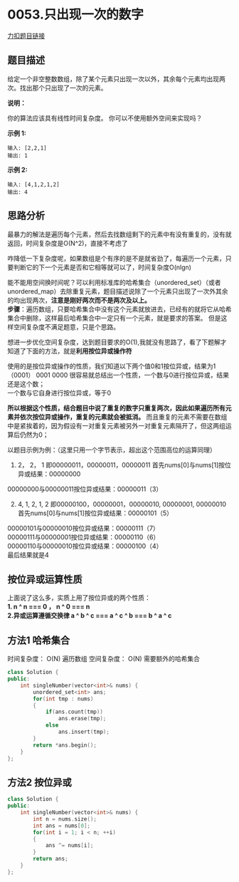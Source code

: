 <p id="只出现一次的数字"></p>

# 0053.只出现一次的数字

[力扣题目链接](https://leetcode-cn.com/problems/single-number/)   


## 题目描述  

给定一个非空整数数组，除了某个元素只出现一次以外，其余每个元素均出现两次。找出那个只出现了一次的元素。  

**说明：**  

你的算法应该具有线性时间复杂度。 你可以不使用额外空间来实现吗？  

**示例 1:**  

    输入: [2,2,1]  
    输出: 1  
**示例 2:**  

    输入: [4,1,2,1,2]  
    输出: 4  


## 思路分析      

最暴力的解法是遍历每个元素，然后去找数组剩下的元素中有没有重复的，没有就返回，时间复杂度是O(N^2)，直接不考虑了  

咋降低一下复杂度呢，如果数组是个有序的是不是就省劲了，每遍历一个元素，只要判断它的下一个元素是否和它相等就可以了，时间复杂度O(nlgn)  

能不能用空间换时间呢？可以利用标准库的哈希集合（unordered_set）（或者unordered_map）去除重复元素，题目描述说除了一个元素只出现了一次外其余的均出现两次，**注意是刚好两次而不是两次及以上。**  
**步骤**：遍历数组，只要哈希集合中没有这个元素就放进去，已经有的就将它从哈希集合中删除，这样最后哈希集合中一定只有一个元素，就是要求的答案。 但是这样空间复杂度不满足题意，只是个思路。  

想进一步优化空间复杂度，达到题目要求的O(1),我就没有思路了，看了下题解才知道了下面的方法，就是**利用按位异或操作符** 

使用的是按位异或操作的性质，我们知道以下两个值0和1按位异或，结果为1（0001）
    0001
    0000
很容易就总结出一个性质，一个数与0进行按位异或，结果还是这个数；  
一个数与它自身进行按位异或，等于0  

**所以根据这个性质，结合题目中说了重复的数字只重复两次，因此如果遍历所有元素并依次按位异或操作，重复的元素就会被抵消。**  而且重复的元素不需要在数组中是紧挨着的，因为假设有一对重复元素被另外一对重复元素隔开了，但这两组运算后仍然为0；  

以题目示例为例：（这里只用一个字节表示，超出这个范围高位的运算同理）  
1. 2， 2， 1 即00000011，00000011，00000011
首先nums[0]与nums[1]按位异或结果：00000000

00000000与00000011按位异或结果：00000011（3）  

2. 4, 1, 2, 1, 2 即00000100，00000001，00000010, 00000001, 00000010
首先nums[0]与nums[1]按位异或结果：00000101（5）  

00000101与00000010按位异或结果：00000111（7）  
00000111与00000001按位异或结果：00000110（6）  
00000110与00000010按位异或结果：00000100（4）  
最后结果就是4  

## 按位异或运算性质  
上面说了这么多，实质上用了按位异或的两个性质：  
**1. n ^ n === 0 ， n ^ 0 === n**   
**2.异或运算遵循交换律 a ^ b ^ c === a ^ c ^ b === b ^ a ^ c**  


## 方法1 哈希集合

时间复杂度： O(N)   遍历数组
空间复杂度： O(N)   需要额外的哈希集合

```cpp
class Solution {
public:
    int singleNumber(vector<int>& nums) {
        unordered_set<int> ans;
        for(int tmp : nums)
        {
            if(ans.count(tmp))
                ans.erase(tmp);
            else 
                ans.insert(tmp);
        }
        return *ans.begin();
    }
};
```

## 方法2  按位异或   

```cpp
class Solution {
public:
    int singleNumber(vector<int>& nums) {
        int n = nums.size();
        int ans = nums[0];
        for(int i = 1; i < n; ++i)
        {
            ans ^= nums[i];
        }
        return ans;
    }
};
```




